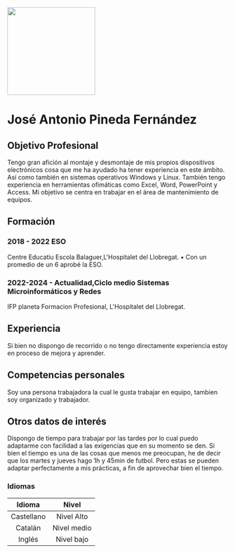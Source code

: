 <img src="https://raw.githubusercontent.com/Joseanto27/Joseanto27.github.io/main/IMG-20231116-WA0007%20(1).jpg" width="200">

# **José Antonio Pineda Fernández**
## Objetivo Profesional
Tengo gran afición al montaje y desmontaje de mis propios dispositivos electrónicos cosa que me ha ayudado ha tener experiencia en este ámbito. 
Así como también en sistemas operativos Windows y Linux. 
También tengo experiencia  en herramientas ofimáticas como Excel, Word, PowerPoint y Access.
Mi objetivo se centra en trabajar en el área de mantenimiento de equipos.

## Formación
### 2018 - 2022 ESO
Centre Educatiu Escola Balaguer,L'Hospitalet del Llobregat.
• Con un promedio de un 6 aprobé la ESO.
### 2022-2024 - Actualidad,Ciclo medio Sistemas Microinformáticos y Redes
 IFP planeta Formacion Profesional, L'Hospitalet del Llobregat.

## Experiencia
Si bien no dispongo de recorrido o no tengo directamente experiencia
estoy en proceso de mejora y aprender.

## Competencias personales
Soy una persona trabajadora la cual le gusta trabajar en equipo, tambien soy organizado y
trabajador.

## Otros datos de interés
Dispongo de tiempo para trabajar por las tardes por lo cual puedo
adaptarme con facilidad a las exigencias que en su momento se den.
Si bien el tiempo es una de las cosas que menos me preocupan, he de
decir que los martes y jueves hago 1h y 45min de futbol. Pero estas se
pueden adaptar perfectamente a mis prácticas, a fin de aprovechar
bien el tiempo.

### Idiomas
| Idioma | Nivel |
|:---:|   :---:|
|Castellano | Nivel Alto|
|Catalán| Nivel medio|
|Inglés| Nivel bajo|
